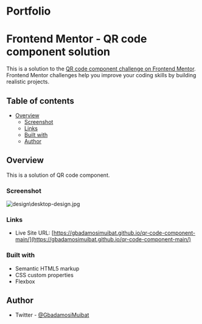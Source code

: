 # Portfolio
# Frontend Mentor - QR code component solution

This is a solution to the [QR code component challenge on Frontend Mentor](https://www.frontendmentor.io/challenges/qr-code-component-iux_sIO_H). Frontend Mentor challenges help you improve your coding skills by building realistic projects. 

## Table of contents

- [Overview](#overview)
  - [Screenshot](#screenshot)
  - [Links](#links)
  - [Built with](#built-with)
  - [Author](#author)


## Overview
This is a solution of QR code component.

### Screenshot

![design\desktop-design.jpg](design\desktop-design.jpg)


### Links


- Live Site URL: [https://gbadamosimuibat.github.io/qr-code-component-main/](https://gbadamosimuibat.github.io/qr-code-component-main/)



### Built with

- Semantic HTML5 markup
- CSS custom properties
- Flexbox






## Author


- Twitter - [@GbadamosiMuibat](https://www.twitter.com/GbadamosiMuibat)



